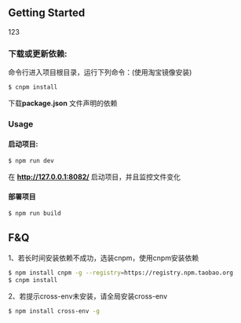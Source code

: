 
## Getting Started
123
### 下载或更新依赖:  <br/>
命令行进入项目根目录，运行下列命令：(使用淘宝镜像安装)
```bash
$ cnpm install
```
下载**package.json** 文件声明的依赖

### Usage
#### 启动项目:
```bash
$ npm run dev
```
在 **http://127.0.0.1:8082/** 启动项目，并且监控文件变化

#### 部署项目
```bash
$ npm run build
```

## F&Q  <br/>
1、若长时间安装依赖不成功，选装cnpm，使用cnpm安装依赖
```bash
$ npm install cnpm -g --registry=https://registry.npm.taobao.org
$ cnpm install 
```
2、若提示cross-env未安装，请全局安装cross-env
```bash
$ npm install cross-env -g